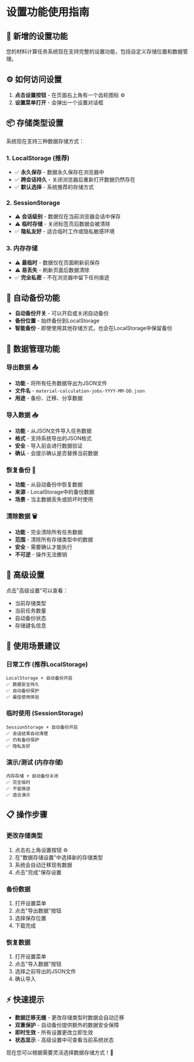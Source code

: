 # 设置功能使用指南

## 🎯 新增的设置功能

您的材料计算任务系统现在支持完整的设置功能，包括自定义存储位置和数据管理。

## ⚙️ 如何访问设置

1. **点击设置按钮** - 在页面右上角有一个齿轮图标 ⚙️
2. **设置菜单打开** - 会弹出一个设置对话框

## 📦 存储类型设置

系统现在支持三种数据存储方式：

### 1. **LocalStorage (推荐)**
- ✅ **永久保存** - 数据永久保存在浏览器中
- ✅ **跨会话持久** - 关闭浏览器后重新打开数据仍然存在
- ✅ **默认选择** - 系统推荐的存储方式

### 2. **SessionStorage**
- ⚠️ **会话级别** - 数据仅在当前浏览器会话中保存
- ⚠️ **临时存储** - 关闭标签页后数据会被清除
- ✅ **隐私友好** - 适合临时工作或隐私敏感环境

### 3. **内存存储**
- ⚠️ **最临时** - 数据仅在页面刷新前保存
- ⚠️ **易丢失** - 刷新页面后数据清除
- ✅ **完全私密** - 不在浏览器中留下任何痕迹

## 🔄 自动备份功能

- **自动备份开关** - 可以开启或关闭自动备份
- **备份位置** - 始终备份到LocalStorage
- **智能备份** - 即使使用其他存储方式，也会在LocalStorage中保留备份

## 📂 数据管理功能

### 导出数据 📤
- **功能** - 将所有任务数据导出为JSON文件
- **文件名** - `material-calculation-jobs-YYYY-MM-DD.json`
- **用途** - 备份、迁移、分享数据

### 导入数据 📥
- **功能** - 从JSON文件导入任务数据
- **格式** - 支持系统导出的JSON格式
- **安全** - 导入前会进行数据验证
- **确认** - 会提示确认是否替换当前数据

### 恢复备份 🔄
- **功能** - 从自动备份中恢复数据
- **来源** - LocalStorage中的备份数据
- **场景** - 当主数据丢失或损坏时使用

### 清除数据 🗑️
- **功能** - 完全清除所有任务数据
- **范围** - 清除所有存储类型中的数据
- **安全** - 需要确认才能执行
- **不可逆** - 操作无法撤销

## 🔧 高级设置

点击"高级设置"可以查看：
- 当前存储类型
- 当前任务数量
- 自动备份状态
- 存储键名信息

## 🚀 使用场景建议

### 日常工作 (推荐LocalStorage)
```
LocalStorage + 自动备份开启
✅ 数据安全持久
✅ 自动备份保护
✅ 最佳使用体验
```

### 临时使用 (SessionStorage)
```
SessionStorage + 自动备份开启
✅ 会话结束自动清理
✅ 仍有备份保护
✅ 隐私友好
```

### 演示/测试 (内存存储)
```
内存存储 + 自动备份关闭
✅ 完全临时
✅ 不留痕迹
✅ 适合演示
```

## 📋 操作步骤

### 更改存储类型
1. 点击右上角设置按钮 ⚙️
2. 在"数据存储设置"中选择新的存储类型
3. 系统会自动迁移现有数据
4. 点击"完成"保存设置

### 备份数据
1. 打开设置菜单
2. 点击"导出数据"按钮
3. 选择保存位置
4. 下载完成

### 恢复数据
1. 打开设置菜单
2. 点击"导入数据"按钮
3. 选择之前导出的JSON文件
4. 确认导入

## ⚡ 快速提示

- **数据迁移无缝** - 更改存储类型时数据会自动迁移
- **双重保护** - 自动备份提供额外的数据安全保障
- **即时生效** - 所有设置更改立即生效
- **状态显示** - 高级设置中可查看当前系统状态

现在您可以根据需要灵活选择数据存储方式！🎉
